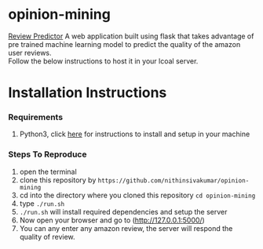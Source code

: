 # opinion-mining
[Review Predictor](https://reviewpredictor.herokuapp.com/)
A web application built using flask that takes advantage of pre trained machine learning model to predict the quality of the amazon user reviews.\
Follow the below instructions to host it in your lcoal server.

# Installation Instructions

### Requirements
  1. Python3, click [here](https://realpython.com/installing-python/) for instructions to install and setup in your machine
### Steps To Reproduce
  1. open the terminal
  2. clone this repository by ```https://github.com/nithinsivakumar/opinion-mining```
  3. cd into the directory where you cloned this repository ```cd opinion-mining```
  4. type ```./run.sh```
  5. ```./run.sh``` will install required dependencies and setup the server
  6. Now open your browser and go to (http://127.0.0.1:5000/)
  7. You can any enter any amazon review, the server will respond the quality of review.
